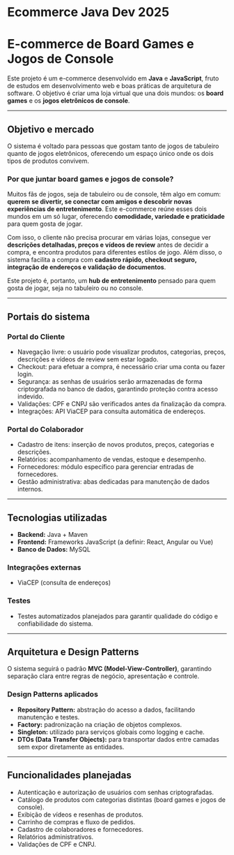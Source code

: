 # Ecommerce Java Dev 2025

# E-commerce de Board Games e Jogos de Console

Este projeto é um e-commerce desenvolvido em **Java** e **JavaScript**, fruto de estudos em desenvolvimento web e boas práticas de arquitetura de software.
O objetivo é criar uma loja virtual que una dois mundos: os **board games** e os **jogos eletrônicos de console**.

---

## Objetivo e mercado
O sistema é voltado para pessoas que gostam tanto de jogos de tabuleiro quanto de jogos eletrônicos, oferecendo um espaço único onde os dois tipos de produtos convivem.

### Por que juntar board games e jogos de console?
Muitos fãs de jogos, seja de tabuleiro ou de console, têm algo em comum: **querem se divertir, se conectar com amigos e descobrir novas experiências de entretenimento**. Este e-commerce reúne esses dois mundos em um só lugar, oferecendo **comodidade, variedade e praticidade** para quem gosta de jogar.

Com isso, o cliente não precisa procurar em várias lojas, consegue ver **descrições detalhadas, preços e vídeos de review** antes de decidir a compra, e encontra produtos para diferentes estilos de jogo. Além disso, o sistema facilita a compra com **cadastro rápido, checkout seguro, integração de endereços e validação de documentos**.

Este projeto é, portanto, um **hub de entretenimento** pensado para quem gosta de jogar, seja no tabuleiro ou no console.

---

## Portais do sistema

### Portal do Cliente
- Navegação livre: o usuário pode visualizar produtos, categorias, preços, descrições e vídeos de review sem estar logado.
- Checkout: para efetuar a compra, é necessário criar uma conta ou fazer login.
- Segurança: as senhas de usuários serão armazenadas de forma criptografada no banco de dados, garantindo proteção contra acesso indevido.
- Validações: CPF e CNPJ são verificados antes da finalização da compra.
- Integrações: API ViaCEP para consulta automática de endereços.

### Portal do Colaborador
- Cadastro de itens: inserção de novos produtos, preços, categorias e descrições.
- Relatórios: acompanhamento de vendas, estoque e desempenho.
- Fornecedores: módulo específico para gerenciar entradas de fornecedores.
- Gestão administrativa: abas dedicadas para manutenção de dados internos.

---

## Tecnologias utilizadas
- **Backend:** Java + Maven
- **Frontend:** Frameworks JavaScript (a definir: React, Angular ou Vue)
- **Banco de Dados:** MySQL

### Integrações externas
- ViaCEP (consulta de endereços)

### Testes
- Testes automatizados planejados para garantir qualidade do código e confiabilidade do sistema.

---

## Arquitetura e Design Patterns

O sistema seguirá o padrão **MVC (Model-View-Controller)**, garantindo separação clara entre regras de negócio, apresentação e controle.

### Design Patterns aplicados
- **Repository Pattern:** abstração do acesso a dados, facilitando manutenção e testes.
- **Factory:** padronização na criação de objetos complexos.
- **Singleton:** utilizado para serviços globais como logging e cache.
- **DTOs (Data Transfer Objects):** para transportar dados entre camadas sem expor diretamente as entidades.

---

## Funcionalidades planejadas
- Autenticação e autorização de usuários com senhas criptografadas.
- Catálogo de produtos com categorias distintas (board games e jogos de console).
- Exibição de vídeos e resenhas de produtos.
- Carrinho de compras e fluxo de pedidos.
- Cadastro de colaboradores e fornecedores.
- Relatórios administrativos.
- Validações de CPF e CNPJ.

